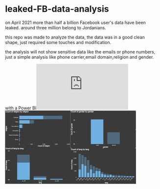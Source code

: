 # leaked-FB-data-analysis
on April 2021 more than half a billion Facebook user's data have been leaked.
around three million belong to Jordanians.

this repo was made to analyze the data, the data was in a good clean shape, just required some touches and modification.

the analysis will not show sensitive data like the emails or phone numbers, just a simple analysis like phone carrier,email domain,religion and gender.

with a Power BI![dashboard](https://github.com/MohamedSuwan/leaked-FB-data-analysis/blob/main/facebook%20power%20BI.pdf)
![alt image](https://github.com/MohamedSuwan/leaked-FB-data-analysis/blob/main/poweBIvisuals.png) 
